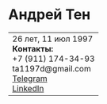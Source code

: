 # Андрей Тен
<Html>
<table><tr>
<td>26 лет, 11 июл 1997
<br><strong>Контакты:</strong>
<br>+7 (911) 174-34-93
<br>ta1197d@gmail.com
<br><a href = "https://t.me/@tennnessse" target="_blank">Telegram</a>
<br><a href = "http://linkedin.com/" target="_blank">LinkedIn</a>
</td>
</td>
</tr>
</table>

</Html>
